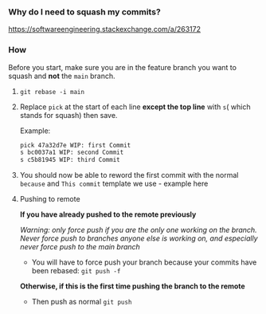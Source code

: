 ### Why do I need to squash my commits?
https://softwareengineering.stackexchange.com/a/263172


### How
Before you start, make sure you are in the feature branch you want to squash and **not** the `main` branch.

1. `git rebase -i main`
2. Replace `pick` at the start of each line **except the top line** with `s`( which stands for squash) then save.

    Example:
    ```bash
    pick 47a32d7e WIP: first Commit
    s bc0037a1 WIP: second Commit
    s c5b81945 WIP: third Commit
    ```

3. You should now be able to reword the first commit with the normal `because` and `This commit` template we use - example here

4. Pushing to remote

    **If you have already pushed to the remote previously**

    *Warning: only force push if you are the only one working on the branch. Never force push to branches anyone else is working on, and especially never force push to the main branch*

    * You will have to force push your branch because your commits have been rebased: `git push -f` 
  
    **Otherwise, if this is the first time pushing the branch to the remote**

    * Then push as normal `git push`